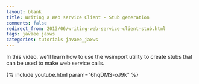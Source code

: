 ```yaml
---           
layout: blank
title: Writing a Web service Client - Stub generation
comments: false
redirect_from: 2013/06/writing-web-service-client-stub.html
tags: javaee jaxws
categories: tutorials javaee_jaxws
---
```


In this video, we'll learn how to use the wsimport utility to create stubs that can be used to make web service calls.

{% include youtube.html param="6hqDMS-oJ9k" %}
